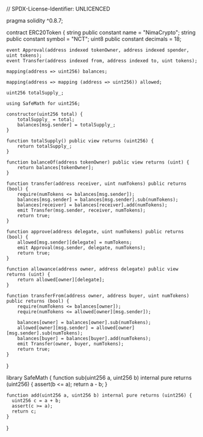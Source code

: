 
// SPDX-License-Identifier: UNLICENCED

pragma solidity ^0.8.7;

contract ERC20Token {
    string public constant name = "NimaCrypto";
    string public constant symbol = "NCT";
    uint8 public constant decimals = 18;  

    event Approval(address indexed tokenOwner, address indexed spender, uint tokens);
    event Transfer(address indexed from, address indexed to, uint tokens);

    mapping(address => uint256) balances;

    mapping(address => mapping (address => uint256)) allowed;
    
    uint256 totalSupply_;

    using SafeMath for uint256;

    constructor(uint256 total) {  
	    totalSupply_ = total;
	    balances[msg.sender] = totalSupply_;
    }  

    function totalSupply() public view returns (uint256) {
	    return totalSupply_;
    }
    
    function balanceOf(address tokenOwner) public view returns (uint) {
        return balances[tokenOwner];
    }

    function transfer(address receiver, uint numTokens) public returns (bool) {
        require(numTokens <= balances[msg.sender]);
        balances[msg.sender] = balances[msg.sender].sub(numTokens);
        balances[receiver] = balances[receiver].add(numTokens);
        emit Transfer(msg.sender, receiver, numTokens);
        return true;
    }

    function approve(address delegate, uint numTokens) public returns (bool) {
        allowed[msg.sender][delegate] = numTokens;
        emit Approval(msg.sender, delegate, numTokens);
        return true;
    }

    function allowance(address owner, address delegate) public view returns (uint) {
        return allowed[owner][delegate];
    }

    function transferFrom(address owner, address buyer, uint numTokens) public returns (bool) {
        require(numTokens <= balances[owner]);    
        require(numTokens <= allowed[owner][msg.sender]);
    
        balances[owner] = balances[owner].sub(numTokens);
        allowed[owner][msg.sender] = allowed[owner][msg.sender].sub(numTokens);
        balances[buyer] = balances[buyer].add(numTokens);
        emit Transfer(owner, buyer, numTokens);
        return true;
    }
}

library SafeMath { 
    function sub(uint256 a, uint256 b) internal pure returns (uint256) {
      assert(b <= a);
      return a - b;
    }
    
    function add(uint256 a, uint256 b) internal pure returns (uint256) {
      uint256 c = a + b;
      assert(c >= a);
      return c;
    }
}

